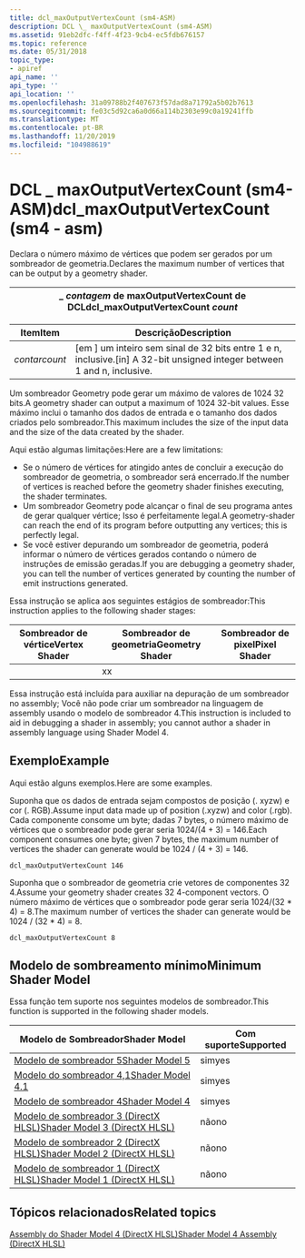 ```yaml
---
title: dcl_maxOutputVertexCount (sm4-ASM)
description: DCL \_ maxOutputVertexCount (sm4-ASM)
ms.assetid: 91eb2dfc-f4ff-4f23-9cb4-ec5fdb676157
ms.topic: reference
ms.date: 05/31/2018
topic_type:
- apiref
api_name: ''
api_type: ''
api_location: ''
ms.openlocfilehash: 31a09788b2f407673f57dad8a71792a5b02b7613
ms.sourcegitcommit: fe03c5d92ca6a0d66a114b2303e99c0a19241ffb
ms.translationtype: MT
ms.contentlocale: pt-BR
ms.lasthandoff: 11/20/2019
ms.locfileid: "104988619"
---
```

# <a name="dcl_maxoutputvertexcount-sm4---asm"></a><span data-ttu-id="17064-103">DCL \_ maxOutputVertexCount (sm4-ASM)</span><span class="sxs-lookup"><span data-stu-id="17064-103">dcl\_maxOutputVertexCount (sm4 - asm)</span></span>

<span data-ttu-id="17064-104">Declara o número máximo de vértices que podem ser gerados por um sombreador de geometria.</span><span class="sxs-lookup"><span data-stu-id="17064-104">Declares the maximum number of vertices that can be output by a geometry shader.</span></span>



| <span data-ttu-id="17064-105">\_ *contagem* de maxOutputVertexCount de DCL</span><span class="sxs-lookup"><span data-stu-id="17064-105">dcl\_maxOutputVertexCount *count*</span></span> |
|-----------------------------------|



 



| <span data-ttu-id="17064-106">Item</span><span class="sxs-lookup"><span data-stu-id="17064-106">Item</span></span>                                                               | <span data-ttu-id="17064-107">Descrição</span><span class="sxs-lookup"><span data-stu-id="17064-107">Description</span></span>                                                             |
|--------------------------------------------------------------------|-------------------------------------------------------------------------|
| <span data-ttu-id="17064-108"><span id="count"></span><span id="COUNT"></span>*contar*</span><span class="sxs-lookup"><span data-stu-id="17064-108"><span id="count"></span><span id="COUNT"></span>*count*</span></span><br/> | <span data-ttu-id="17064-109">\[em \] um inteiro sem sinal de 32 bits entre 1 e n, inclusive.</span><span class="sxs-lookup"><span data-stu-id="17064-109">\[in\] A 32-bit unsigned integer between 1 and n, inclusive.</span></span><br/> |



 

<span data-ttu-id="17064-110">Um sombreador Geometry pode gerar um máximo de valores de 1024 32 bits.</span><span class="sxs-lookup"><span data-stu-id="17064-110">A geometry shader can output a maximum of 1024 32-bit values.</span></span> <span data-ttu-id="17064-111">Esse máximo inclui o tamanho dos dados de entrada e o tamanho dos dados criados pelo sombreador.</span><span class="sxs-lookup"><span data-stu-id="17064-111">This maximum includes the size of the input data and the size of the data created by the shader.</span></span>

<span data-ttu-id="17064-112">Aqui estão algumas limitações:</span><span class="sxs-lookup"><span data-stu-id="17064-112">Here are a few limitations:</span></span>

-   <span data-ttu-id="17064-113">Se o número de vértices for atingido antes de concluir a execução do sombreador de geometria, o sombreador será encerrado.</span><span class="sxs-lookup"><span data-stu-id="17064-113">If the number of vertices is reached before the geometry shader finishes executing, the shader terminates.</span></span>
-   <span data-ttu-id="17064-114">Um sombreador Geometry pode alcançar o final de seu programa antes de gerar qualquer vértice; Isso é perfeitamente legal.</span><span class="sxs-lookup"><span data-stu-id="17064-114">A geometry-shader can reach the end of its program before outputting any vertices; this is perfectly legal.</span></span>
-   <span data-ttu-id="17064-115">Se você estiver depurando um sombreador de geometria, poderá informar o número de vértices gerados contando o número de instruções de emissão geradas.</span><span class="sxs-lookup"><span data-stu-id="17064-115">If you are debugging a geometry shader, you can tell the number of vertices generated by counting the number of emit instructions generated.</span></span>

<span data-ttu-id="17064-116">Essa instrução se aplica aos seguintes estágios de sombreador:</span><span class="sxs-lookup"><span data-stu-id="17064-116">This instruction applies to the following shader stages:</span></span>



| <span data-ttu-id="17064-117">Sombreador de vértice</span><span class="sxs-lookup"><span data-stu-id="17064-117">Vertex Shader</span></span> | <span data-ttu-id="17064-118">Sombreador de geometria</span><span class="sxs-lookup"><span data-stu-id="17064-118">Geometry Shader</span></span> | <span data-ttu-id="17064-119">Sombreador de pixel</span><span class="sxs-lookup"><span data-stu-id="17064-119">Pixel Shader</span></span> |
|---------------|-----------------|--------------|
|               | <span data-ttu-id="17064-120">x</span><span class="sxs-lookup"><span data-stu-id="17064-120">x</span></span>               |              |



 

<span data-ttu-id="17064-121">Essa instrução está incluída para auxiliar na depuração de um sombreador no assembly; Você não pode criar um sombreador na linguagem de assembly usando o modelo de sombreador 4.</span><span class="sxs-lookup"><span data-stu-id="17064-121">This instruction is included to aid in debugging a shader in assembly; you cannot author a shader in assembly language using Shader Model 4.</span></span>

## <a name="example"></a><span data-ttu-id="17064-122">Exemplo</span><span class="sxs-lookup"><span data-stu-id="17064-122">Example</span></span>

<span data-ttu-id="17064-123">Aqui estão alguns exemplos.</span><span class="sxs-lookup"><span data-stu-id="17064-123">Here are some examples.</span></span>

<span data-ttu-id="17064-124">Suponha que os dados de entrada sejam compostos de posição (. xyzw) e cor (. RGB).</span><span class="sxs-lookup"><span data-stu-id="17064-124">Assume input data made up of position (.xyzw) and color (.rgb).</span></span> <span data-ttu-id="17064-125">Cada componente consome um byte; dadas 7 bytes, o número máximo de vértices que o sombreador pode gerar seria 1024/(4 + 3) = 146.</span><span class="sxs-lookup"><span data-stu-id="17064-125">Each component consumes one byte; given 7 bytes, the maximum number of vertices the shader can generate would be 1024 / (4 + 3) = 146.</span></span>


```
dcl_maxOutputVertexCount 146
```



<span data-ttu-id="17064-126">Suponha que o sombreador de geometria crie vetores de componentes 32 4.</span><span class="sxs-lookup"><span data-stu-id="17064-126">Assume your geometry shader creates 32 4-component vectors.</span></span> <span data-ttu-id="17064-127">O número máximo de vértices que o sombreador pode gerar seria 1024/(32 \* 4) = 8.</span><span class="sxs-lookup"><span data-stu-id="17064-127">The maximum number of vertices the shader can generate would be 1024 / (32 \* 4) = 8.</span></span>


```
dcl_maxOutputVertexCount 8
```



## <a name="minimum-shader-model"></a><span data-ttu-id="17064-128">Modelo de sombreamento mínimo</span><span class="sxs-lookup"><span data-stu-id="17064-128">Minimum Shader Model</span></span>

<span data-ttu-id="17064-129">Essa função tem suporte nos seguintes modelos de sombreador.</span><span class="sxs-lookup"><span data-stu-id="17064-129">This function is supported in the following shader models.</span></span>



| <span data-ttu-id="17064-130">Modelo de Sombreador</span><span class="sxs-lookup"><span data-stu-id="17064-130">Shader Model</span></span>                                              | <span data-ttu-id="17064-131">Com suporte</span><span class="sxs-lookup"><span data-stu-id="17064-131">Supported</span></span> |
|-----------------------------------------------------------|-----------|
| [<span data-ttu-id="17064-132">Modelo de sombreador 5</span><span class="sxs-lookup"><span data-stu-id="17064-132">Shader Model 5</span></span>](d3d11-graphics-reference-sm5.md)        | <span data-ttu-id="17064-133">sim</span><span class="sxs-lookup"><span data-stu-id="17064-133">yes</span></span>       |
| [<span data-ttu-id="17064-134">Modelo do sombreador 4,1</span><span class="sxs-lookup"><span data-stu-id="17064-134">Shader Model 4.1</span></span>](dx-graphics-hlsl-sm4.md)              | <span data-ttu-id="17064-135">sim</span><span class="sxs-lookup"><span data-stu-id="17064-135">yes</span></span>       |
| [<span data-ttu-id="17064-136">Modelo de sombreador 4</span><span class="sxs-lookup"><span data-stu-id="17064-136">Shader Model 4</span></span>](dx-graphics-hlsl-sm4.md)                | <span data-ttu-id="17064-137">sim</span><span class="sxs-lookup"><span data-stu-id="17064-137">yes</span></span>       |
| [<span data-ttu-id="17064-138">Modelo de sombreador 3 (DirectX HLSL)</span><span class="sxs-lookup"><span data-stu-id="17064-138">Shader Model 3 (DirectX HLSL)</span></span>](dx-graphics-hlsl-sm3.md) | <span data-ttu-id="17064-139">não</span><span class="sxs-lookup"><span data-stu-id="17064-139">no</span></span>        |
| [<span data-ttu-id="17064-140">Modelo de sombreador 2 (DirectX HLSL)</span><span class="sxs-lookup"><span data-stu-id="17064-140">Shader Model 2 (DirectX HLSL)</span></span>](dx-graphics-hlsl-sm2.md) | <span data-ttu-id="17064-141">não</span><span class="sxs-lookup"><span data-stu-id="17064-141">no</span></span>        |
| [<span data-ttu-id="17064-142">Modelo de sombreador 1 (DirectX HLSL)</span><span class="sxs-lookup"><span data-stu-id="17064-142">Shader Model 1 (DirectX HLSL)</span></span>](dx-graphics-hlsl-sm1.md) | <span data-ttu-id="17064-143">não</span><span class="sxs-lookup"><span data-stu-id="17064-143">no</span></span>        |



 

## <a name="related-topics"></a><span data-ttu-id="17064-144">Tópicos relacionados</span><span class="sxs-lookup"><span data-stu-id="17064-144">Related topics</span></span>

<dl> <dt>

[<span data-ttu-id="17064-145">Assembly do Shader Model 4 (DirectX HLSL)</span><span class="sxs-lookup"><span data-stu-id="17064-145">Shader Model 4 Assembly (DirectX HLSL)</span></span>](dx-graphics-hlsl-sm4-asm.md)
</dt> </dl>

 

 





